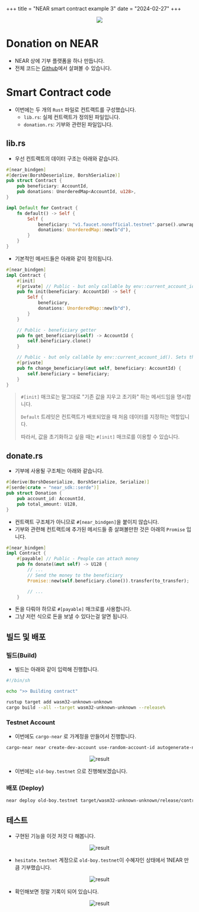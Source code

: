 +++
title = "NEAR smart contract example 3"
date = "2024-02-27"
+++

<center>
<img src="https://images.pexels.com/photos/271168/pexels-photo-271168.jpeg?auto=compress&cs=tinysrgb&w=600">
</center>

# Donation on NEAR
- NEAR 상에 기부 플랫폼을 하나 만듭니다.
- 전체 코드는 [Github](https://github.com/near-examples/donation-examples/tree/main/contract-rs)에서 살펴볼 수 있습니다.

# Smart Contract code
- 이번에는 두 개의 `Rust` 파일로 컨트랙트를 구성했습니다.
    - `lib.rs`: 실제 컨트랙트가 정의된 파일입니다.
    - `donation.rs`: 기부와 관련된 파일입니다.

## lib.rs
- 우선 컨트랙트의 데이터 구조는 아래와 같습니다.
```rs
#[near_bindgen]
#[derive(BorshDeserialize, BorshSerialize)]
pub struct Contract {
    pub beneficiary: AccountId,
    pub donations: UnorderedMap<AccountId, u128>,
}

impl Default for Contract {
    fn default() -> Self {
        Self {
            beneficiary: "v1.faucet.nonofficial.testnet".parse().unwrap(),
            donations: UnorderedMap::new(b"d"),
        }
    }
}
```

- 기본적인 메서드들은 아래와 같이 정의됩니다.
```rs
#[near_bindgen]
impl Contract {
    #[init]
    #[private] // Public - but only callable by env::current_account_id()
    pub fn init(beneficiary: AccountId) -> Self {
        Self {
            beneficiary,
            donations: UnorderedMap::new(b"d"),
        }
    }

    // Public - beneficiary getter
    pub fn get_beneficiary(&self) -> AccountId {
        self.beneficiary.clone()
    }

    // Public - but only callable by env::current_account_id(). Sets the beneficiary
    #[private]
    pub fn change_beneficiary(&mut self, beneficiary: AccountId) {
        self.beneficiary = beneficiary;
    }
}
```

> `#[init]` 매크로는 말그대로 "기존 값을 지우고 초기화" 하는 메서드임을 명시합니다.
>
> `Default` 트레잇은 컨트랙트가 배포되었을 때 처음 데이터를 지정하는 역할입니다.
>
> 따라서, 값을 초기화하고 싶을 때는 `#[init]` 매크로를 이용할 수 있습니다.

## donate.rs
- 기부에 사용될 구조체는 아래와 같습니다.
```rs
#[derive(BorshDeserialize, BorshSerialize, Serialize)]
#[serde(crate = "near_sdk::serde")]
pub struct Donation {
    pub account_id: AccountId,
    pub total_amount: U128,
}
```

- 컨트랙트 구조체가 아니므로 `#[near_bindgen]`을 붙이지 않습니다.
- 기부와 관련해 컨트랙트에 추가된 메서드들 중 살펴볼만한 것은 아래의 `Promise` 입니다.

```rs
#[near_bindgen]
impl Contract {
    #[payable] // Public - People can attach money
    pub fn donate(&mut self) -> U128 {
        // ...
        // Send the money to the beneficiary
        Promise::new(self.beneficiary.clone()).transfer(to_transfer);

        // ...
    }
```

- 돈을 다뤄야 하므로 `#[payable]` 매크로를 사용합니다.
- 그냥 저런 식으로 돈을 보낼 수 있다는걸 알면 됩니다.


## 빌드 및 배포
### 빌드(Build)
- 빌드는 아래와 같이 입력해 진행합니다.

```bash
#!/bin/sh

echo ">> Building contract"

rustup target add wasm32-unknown-unknown
cargo build --all --target wasm32-unknown-unknown --release%
```

### Testnet Account
- 이번에도 `cargo-near` 로 가계정을 만들어서 진행합니다.

```bash
cargo-near near create-dev-account use-random-account-id autogenerate-new-keypair save-to-legacy-keychain network-config testnet create                                                               ─╯
```
<center>
<img alt="result" src="../../near/gen_testnet_account_3.png" />
</center>

- 이번에는 `old-boy.testnet` 으로 진행해보겠습니다.

### 배포 (Deploy)
```bash
near deploy old-boy.testnet target/wasm32-unknown-unknown/release/contract.wasm
```

## 테스트
- 구현된 기능을 이것 저것 다 해봅니다.

<center>
<img alt="result" src="../../near/donate.png" />
</center>

- `hesitate.testnet` 계정으로 `old-boy.testnet`이 수혜자인 상태에서 1NEAR 만큼 기부했습니다.

<center>
<img alt="result" src="../../near/get_donations.png" />
</center>

- 확인해보면 정말 기록이 되어 있습니다.

<center>
<img alt="result" src="../../near/donation_result_on_nearblocks.png" />
</center>